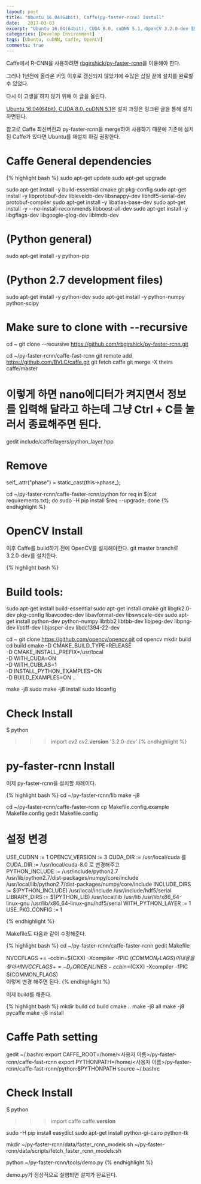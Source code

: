 ```yaml
---
layout: post
title: "Ubuntu 16.04(64bit), Caffe(py-faster-rcnn) Install"
date:   2017-03-03
excerpt: "Ubuntu 16.04(64bit), CUDA 8.0, cuDNN 5.1, OpenCV 3.2.0-dev 환경에서 Caffe로 Faster R-CNN을 사용할 수 있도록 하는 설치 방법이다."
categories: [Develop Environment]
tags: [Ubuntu, cuDNN, Caffe, OpenCV]
comments: true
---
```


Caffe에서 R-CNN을 사용하려면 [rbgirshick/py-faster-rcnn]을 이용해야 한다.

그러나 1년전에 올라온 커밋 이후로 갱신되지 않았기에 수많은 삽질 끝에 설치를 완료할 수 있었다.

다시 이 고생을 하지 않기 위해 이 글을 올린다.

[Ubuntu 16.04(64bit), CUDA 8.0, cuDNN 5.1]은 설치 과정은 링크된 글을 통해 설치하면된다.

참고로 Caffe 최신버전과 py-faster-rcnn을 merge하여 사용하기 때문에 기존에 설치된 Caffe가 있다면 Ubuntu를 재설치 하길 권장한다.

# Caffe General dependencies

{% highlight bash %}
sudo apt-get update
sudo apt-get upgrade

sudo apt-get install -y build-essential cmake git pkg-config
sudo apt-get install -y libprotobuf-dev libleveldb-dev libsnappy-dev libhdf5-serial-dev protobuf-compiler
sudo apt-get install -y libatlas-base-dev 
sudo apt-get install -y --no-install-recommends libboost-all-dev
sudo apt-get install -y libgflags-dev libgoogle-glog-dev liblmdb-dev

# (Python general)
sudo apt-get install -y python-pip

# (Python 2.7 development files)
sudo apt-get install -y python-dev
sudo apt-get install -y python-numpy python-scipy

# Make sure to clone with --recursive
cd ~
git clone --recursive https://github.com/rbgirshick/py-faster-rcnn.git

cd ~/py-faster-rcnn/caffe-fast-rcnn
git remote add https://github.com/BVLC/caffe.git
git fetch caffe
git merge -X theirs caffe/master
# 이렇게 하면 nano에디터가 켜지면서 정보를 입력해 달라고 하는데 그냥 Ctrl + C를 눌러서 종료해주면 된다.

gedit include/caffe/layers/python_layer.hpp

# Remove
self_.attr("phase") = static_cast<int>(this->phase_);

cd ~/py-faster-rcnn/caffe-faster-rcnn/python
for req in $(cat requirements.txt); do sudo -H pip install $req --upgrade; done
{% endhighlight %}

# OpenCV Install

이후 Caffe를 build하기 전에 OpenCV를 설치해야한다. git master branch로 3.2.0-dev를 설치한다.

{% highlight bash %}
# Build tools:
sudo apt-get install build-essential
sudo apt-get install cmake git libgtk2.0-dev pkg-config libavcodec-dev libavformat-dev libswscale-dev
sudo apt-get install python-dev python-numpy libtbb2 libtbb-dev libjpeg-dev libpng-dev libtiff-dev libjasper-dev libdc1394-22-dev

cd ~
git clone https://github.com/opencv/opencv.git
cd opencv
mkdir build
cd build
cmake -D CMAKE_BUILD_TYPE=RELEASE \
  -D CMAKE_INSTALL_PREFIX=/usr/local \
  -D WITH_CUDA=ON \
  -D WITH_CUBLAS=1 \
  -D INSTALL_PYTHON_EXAMPLES=ON \
  -D BUILD_EXAMPLES=ON ..

make -j8
sudo make -j8 install
sudo ldconfig

# Check Install
$ python
>>> import cv2
>>> cv2.__version__
'3.2.0-dev'
{% endhighlight %}

# py-faster-rcnn Install

이제 py-faster-rcnn을 설치할 차례이다.

{% highlight bash %}
cd ~/py-faster-rcnn/lib
make -j8

cd ~/py-faster-rcnn/caffe-faster-rcnn
cp Makefile.config.example Makefile.config
gedit Makefile.config

# 설정 변경
USE_CUDNN := 1
OPENCV_VERSION := 3
CUDA_DIR := /usr/local/cuda 를  
CUDA_DIR := /usr/local/cuda-8.0 로 변경해주고  
PYTHON_INCLUDE := /usr/include/python2.7 \
                /usr/lib/python2.7/dist-packages/numpy/core/include \
                /usr/local/lib/python2.7/dist-packages/numpy/core/include
INCLUDE_DIRS := $(PYTHON_INCLUDE) /usr/local/include /usr/include/hdf5/serial  
LIBRARY_DIRS := $(PYTHON_LIB) /usr/local/lib /usr/lib /usr/lib/x86_64-linux-gnu /usr/lib/x86_64-linux-gnu/hdf5/serial
WITH_PYTHON_LAYER := 1
USE_PKG_CONFIG := 1

{% endhighlight %}

Makefile도 다음과 같이 수정해준다.

{% highlight bash %}
cd ~/py-faster-rcnn/caffe-faster-rcnn
gedit Makefile

NVCCFLAGS += -ccbin=$(CXX) -Xcompiler -fPIC $(COMMON_FLAGS)  
이 내용을 찾아서  
NVCCFLAGS += -D_FORCE_INLINES -ccbin=$(CXX) -Xcompiler -fPIC $(COMMON_FLAGS)  
이렇게 변경 해주면 된다.
{% endhighlight %}

이제 build를 해준다.

{% highlight bash %}
mkdir build
cd build
cmake ..
make -j8 all
make -j8 pycaffe
make -j8 install

# Caffe Path setting
gedit ~/.bashrc
export CAFFE_ROOT=/home/<사용자 이름>/py-faster-rcnn/caffe-fast-rcnn
export PYTHONPATH=/home/<사용자 이름>/py-faster-rcnn/caffe-fast-rcnn/python:$PYTHONPATH
source ~/.bashrc

# Check Install
$ python
>>> import caffe
>>> caffe.__version__

sudo -H pip install easydict
sudo apt-get install python-gi-cairo python-tk

mkdir ~/py-faster-rcnn/data/faster_rcnn_models
sh ~/py-faster-rcnn/data/scripts/fetch_faster_rcnn_models.sh

python ~/py-faster-rcnn/tools/demo.py
{% endhighlight %}

demo.py가 정상적으로 실행되면 설치가 완료된다.

[rbgirshick/py-faster-rcnn]: https://github.com/rbgirshick/py-faster-rcnn
[Ubuntu 16.04(64bit), CUDA 8.0, cuDNN 5.1]: https://yunsangq.github.io/articles/2017-02/Ubuntu-16.04(64bit),-CUDA-8.0,-cuDNN-5.1-Install
